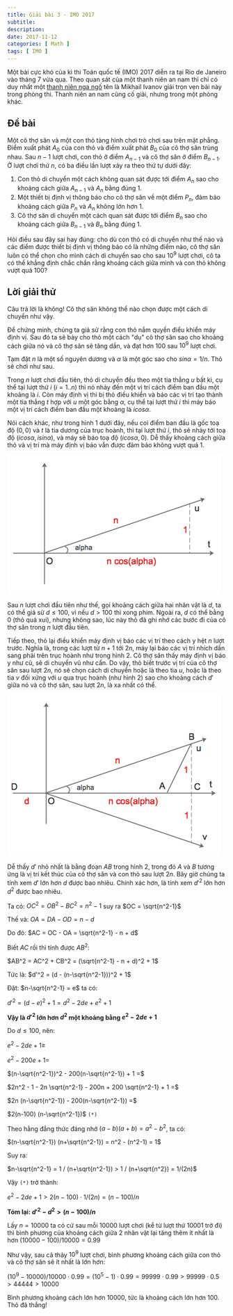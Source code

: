 ```yaml
---
title: Giải bài 3 - IMO 2017
subtitle: 
description: 
date: 2017-11-12
categories: [ Math ]
tags: [ IMO ]
---
```


Một bài cực khó của kì thi Toán quốc tế (IMO) 2017 diễn ra tại Rio de Janeiro vào tháng 7 vừa qua. Theo quan sát của một thanh niên an nam thì chỉ có duy nhất một [thanh niên nga ngố](https://www.imo-official.org/team_r.aspx?code=RUS&year=2017) tên là Mikhail Ivanov giải trọn vẹn bài này trong phòng thi. Thanh niên an nam cũng cố giải, nhưng trong một phòng khác.

## Đề bài

Một cô thợ săn và một con thỏ tàng hình chơi trò chơi sau trên mặt phẳng. Điểm xuất phát $A_0$ của con thỏ và điểm xuất phát $B_0$ của cô thợ săn trùng nhau. Sau $n-1$ lượt chơi, con thỏ ở điểm $A_{n-1}$ và cô thợ săn ở điểm $B_{n-1}$. Ở lượt chơi thứ $n$, có ba điều lần lượt xảy ra theo thứ tự dưới đây:

1. Con thỏ di chuyển một cách không quan sát được tới điểm $A_n$ sao cho khoảng cách giữa $A_{n-1}$ và $A_n$ bằng đúng $1$.
2. Một thiết bị định vị thông báo cho cô thợ săn về một điểm $P_n$, đảm bảo khoảng cách giữa $P_n$ và $A_n$ không lớn hơn $1$.
3. Cô thợ săn di chuyển một cách quan sát được tới điểm $B_n$ sao cho khoảng cách giữa $B_{n-1}$ và $B_n$ bằng đúng $1$.

Hỏi điều sau đây sai hay đúng: cho dù con thỏ có di chuyển như thế nào và các điểm được thiết bị định vị thông báo có là những điểm nào, cô thợ săn luôn có thể chọn cho mình cách di chuyển sao cho sau $10^9$ lượt chơi, cô ta có thể khẳng định chắc chắn rằng khoảng cách giữa mình và con thỏ không vượt quá $100$?

## Lời giải thử

Câu trả lời là không! Cô thợ săn không thể nào chọn được một cách di chuyển như vậy.

Để chứng minh, chúng ta giả sử rằng con thỏ nắm quyền điểu khiển máy định vị. Sau đó ta sẽ bày cho thỏ một cách "dụ" cô thợ săn sao cho khoảng cách giữa nó và cô thợ săn sẽ tăng dần, và đạt hơn $100$ sau $10^9$ lượt chơi.

Tạm đặt $n$ là một số nguyên dương và $\alpha$ là một góc sao cho $sin\alpha = 1/n$. Thỏ sẽ chơi như sau.

Trong $n$ lượt chơi đầu tiên, thỏ di chuyển đều theo một tia thẳng $u$ bất kì, cụ thể tại lượt thứ $i$ $(i=1..n)$ thì nó nhảy đến một vị trí cách điểm ban đầu một khoảng là $i$. Còn máy định vị thì bị thỏ điều khiển và báo các vị trí tạo thành một tia thẳng $t$ hợp với $u$ một góc bằng $\alpha$, cụ thể tại lượt thứ $i$ thì máy báo một vị trí cách điểm ban đầu một khoảng là $i cos\alpha$.

Nói cách khác, như trong hình 1 dưới đây, nếu coi điểm ban đầu là gốc toạ độ $(0, 0)$ và $t$ là tia dương của trục hoành, thì tại lượt thứ $i$, thỏ sẽ nhảy tới toạ độ $( icos\alpha, isin\alpha )$, và máy sẽ báo toạ độ $( icos\alpha, 0 )$. Dễ thấy khoảng cách giữa thỏ và vị trí mà máy định vị báo vẫn được đảm bảo không vượt quá $1$.

![Hình 1](fig1.png "Hình 1")

Sau $n$ lượt chơi đầu tiên như thế, gọi khoảng cách giữa hai nhân vật là $d$, ta có thể giả sử $d \leq 100$, vì nếu $d > 100$ thì xong phim. Ngoài ra, $d$ có thể bằng $0$ (thỏ quá xui), nhưng không sao, lúc này thỏ đã ghi nhớ các bước đi của cô thợ săn trong $n$ lượt đầu tiên.

Tiếp theo, thỏ lại điều khiển máy định vị báo các vị trí theo cách y hệt $n$ lượt trước. Nghĩa là, trong các lượt từ $n+1$ tới $2n$, máy lại báo các vị trí nhích dần sang phải trên trục hoành như trong hình 2. Cô thợ săn thấy máy định vị báo y như cũ, sẽ di chuyển vũ như cẩn. Do vậy, thỏ biết trước vị trí của cô thợ săn sau lượt $2n$, nó sẽ chọn cách di chuyển hoặc là theo tia $u$, hoặc là theo tia $v$ đối xứng với $u$ qua trục hoành (như hình 2) sao cho khoảng cách $d'$ giữa nó và cô thợ săn, sau lượt $2n$, là xa nhất có thể.

![Hình 2](fig2.png "Hình 2")

Dễ thấy $d'$ nhỏ nhất là bằng đoạn $AB$ trong hình 2, trong đó $A$ và $B$ tương ứng là vị trí kết thúc của cô thợ săn và con thỏ sau lượt $2n$. Bây giờ chúng ta tính xem $d'$ lớn hơn $d$ được bao nhiêu. Chính xác hơn, là tính xem $d'^2$ lớn hơn $d^2$ được bao nhiêu.

Ta có: $OC^2 = OB^2 - BC^2 = n^2-1$ suy ra $OC = \sqrt{n^2-1}$

Thế và: $OA = DA - OD = n - d$

Do đó: $AC = OC - OA = \sqrt{n^2-1} - n + d$

Biết $AC$ rồi thì tính được $AB^2$:

$AB^2 = AC^2 + CB^2 = (\sqrt{n^2-1} - n + d)^2 + 1$

Tức là: $d'^2 = (d - (n-\sqrt{n^2-1}))^2 + 1$

Đặt: $n-\sqrt{n^2-1} = e$ ta có:

$d'^2 = (d - e)^2 + 1 = d^2 - 2de + e^2 + 1$

**Vậy là $d'^2$ lớn hơn $d^2$ một khoảng bằng $e^2 - 2de + 1$**

Do $d \leq 100$, nên:

$e^2 - 2de + 1 \geq$

$e^2 - 200e + 1 =$

$(n-\sqrt{n^2-1})^2 - 200(n-\sqrt{n^2-1}) + 1 =$

$2n^2 - 1 - 2n \sqrt{n^2-1} - 200n + 200 \sqrt{n^2-1} + 1 =$

$2n (n-\sqrt{n^2-1}) - 200(n-\sqrt{n^2-1}) =$

$2(n-100) (n-\sqrt{n^2-1})$ `(*)`

Theo hằng đẳng thức đáng nhớ $(a-b)(a+b)=a^2-b^2$, ta có:

$(n-\sqrt{n^2-1}) (n+\sqrt{n^2-1}) = n^2 - (n^2-1) = 1$

Suy ra:

$n-\sqrt{n^2-1} = 1 / (n+\sqrt{n^2-1}) > 1 / (n+\sqrt{n^2}) = 1/(2n)$

Vậy `(*)` trở thành:

$e^2 - 2de + 1 > 2(n-100) \cdot 1/(2n) = (n-100)/n$

**Tóm lại: $d'^2 - d^2 > (n-100)/n$**

Lấy $n=10000$ ta có cứ sau mỗi $10000$ lượt chơi (kể từ lượt thứ $10001$ trở đi) thì bình phương của khoảng cách giữa 2 nhân vật lại tăng thêm ít nhất là hơn $(10000-100)/10000 = 0.99$

Như vậy, sau cả thảy $10^9$ lượt chơi, bình phương khoảng cách giữa con thỏ và cô thợ săn sẽ ít nhất là lớn hơn:

$(10^9 - 10000) / 10000 \cdot 0.99 =(10^5-1) \cdot 0.99 = 99999 \cdot 0.99 > 99999 \cdot 0.5 > 44444 > 10000$

Bình phương khoảng cách lớn hơn $10000$, tức là khoảng cách lớn hơn $100$. Thỏ đã thắng!
